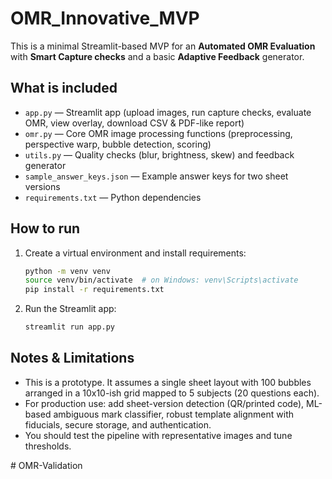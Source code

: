 # OMR_Innovative_MVP
This is a minimal Streamlit-based MVP for an **Automated OMR Evaluation** with **Smart Capture checks** and a basic **Adaptive Feedback** generator.

## What is included
- `app.py` — Streamlit app (upload images, run capture checks, evaluate OMR, view overlay, download CSV & PDF-like report)
- `omr.py` — Core OMR image processing functions (preprocessing, perspective warp, bubble detection, scoring)
- `utils.py` — Quality checks (blur, brightness, skew) and feedback generator
- `sample_answer_keys.json` — Example answer keys for two sheet versions
- `requirements.txt` — Python dependencies

## How to run
1. Create a virtual environment and install requirements:
   ```bash
   python -m venv venv
   source venv/bin/activate  # on Windows: venv\Scripts\activate
   pip install -r requirements.txt
   ```
2. Run the Streamlit app:
   ```bash
   streamlit run app.py
   ```

## Notes & Limitations
- This is a prototype. It assumes a single sheet layout with 100 bubbles arranged in a 10x10-ish grid mapped to 5 subjects (20 questions each).
- For production use: add sheet-version detection (QR/printed code), ML-based ambiguous mark classifier, robust template alignment with fiducials, secure storage, and authentication.
- You should test the pipeline with representative images and tune thresholds.

#   O M R - V a l i d a t i o n  
 